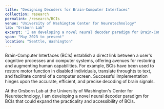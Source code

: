 ```yaml
---
title: "Designing Decoders for Brain-Computer Interfaces"
collection: research
permalink: /research/BCIs
venue: "University of Washington Center for Neurotechnology"
lab: "Orsborn Lab"
excerpt: 'I am developing a novel neural decoder paradigm for Brain-Computer Interfaces (BCIs) that could expand their practicality and accessibility. '
span: "May 2023 to present"
location: "Seattle, Washington"
---
```


Brain-Computer Interfaces (BCIs) establish a direct link between a user's cognitive processes and computer systems, offering avenues for restoring and augmenting human capabilities. For example, BCIs have been used to restore motor function in disabled individuals, translate throughts to text, and facilitate control of a computer screen. Successful implementation hinges upon the accurate, efficient, and precise decoding of brain signals.

At the Orsborn Lab at the University of Washington's Center for Neurotechnology, I am developing a novel neural decoder paradigm for BCIs that could expand the practicality and accessibility of BCIs.
